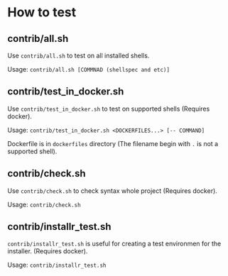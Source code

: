 # How to test

## contrib/all.sh

Use `contrib/all.sh` to test on all installed shells.

Usage: `contrib/all.sh [COMMNAD (shellspec and etc)]`

## contrib/test_in_docker.sh

Use `contrib/test_in_docker.sh` to test on supported shells (Requires docker).

Usage: `contrib/test_in_docker.sh <DOCKERFILES...> [-- COMMAND]`

Dockerfile is in `dockerfiles` directory
(The filename begin with `.` is not a supported shell).

## contrib/check.sh

Use `contrib/check.sh` to check syntax whole project (Requires docker).

Usage: `contrib/check.sh`

## contrib/installr_test.sh

`contrib/installr_test.sh` is useful for creating a test environmen for the
installer. (Requires docker).

Usage: `contrib/installr_test.sh`
